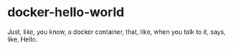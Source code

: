 # docker-hello-world
Just, like, you know, a docker container, that, like, when you talk to it, says, like, Hello.
